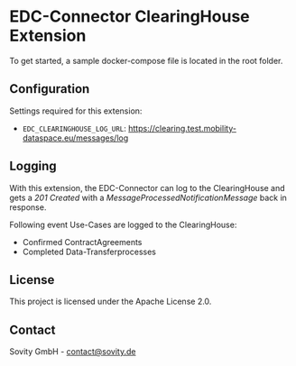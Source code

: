 # EDC-Connector ClearingHouse Extension
To get started, a sample docker-compose file is located in the root folder.

## Configuration
Settings required for this extension:

- `EDC_CLEARINGHOUSE_LOG_URL`: https://clearing.test.mobility-dataspace.eu/messages/log

## Logging

With this extension, the EDC-Connector can log to the ClearingHouse and gets a _201 Created_ with a _MessageProcessedNotificationMessage_ back in response.

Following event Use-Cases are logged to the ClearingHouse:
- Confirmed ContractAgreements
- Completed Data-Transferprocesses

## License
This project is licensed under the Apache License 2.0.

## Contact
Sovity GmbH - contact@sovity.de